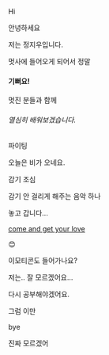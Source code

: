 Hi 

안녕하세요

저는 정지우입니다.

멋사에 들어오게 되어서 정말 
#### 기뻐요!


멋진 분들과 함께 
###### 열심히 배워보겠습니다. 


파이팅

오늘은 비가 오네요. 

감기 조심 

감기 안 걸리게 해주는 음악 하나 

놓고 갑니다...

[come and get your love](https://www.youtube.com/watch?v=bc0KhhjJP98)

😊

이모티콘도 들어가나요?

저는.. 잘 모르겠어요...

다시 공부해야겠어요.

그럼 이만


bye

진짜 모르겠어
